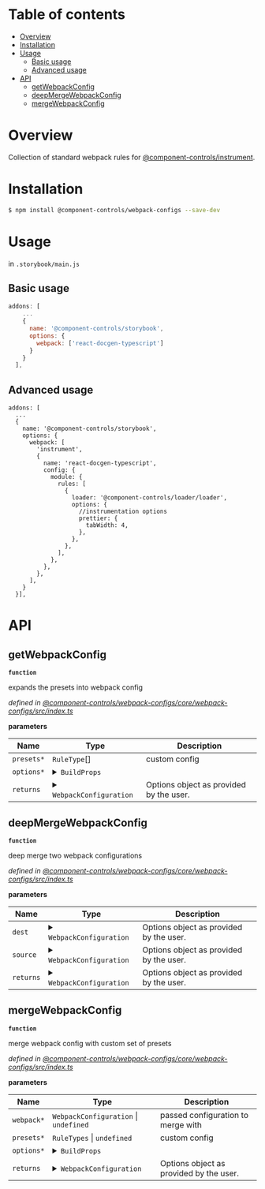 # Table of contents

-   [Overview](#overview)
-   [Installation](#installation)
-   [Usage](#usage)
    -   [Basic usage](#basic-usage)
    -   [Advanced usage](#advanced-usage)
-   [API](#api)
    -   [getWebpackConfig](#getwebpackconfig)
    -   [deepMergeWebpackConfig](#deepmergewebpackconfig)
    -   [mergeWebpackConfig](#mergewebpackconfig)

# Overview

Collection of standard webpack rules for [@component-controls/instrument](https://github.com/ccontrols/component-controls/tree/master/core/instrument).

# Installation

```bash
$ npm install @component-controls/webpack-configs --save-dev
```

# Usage

in `.storybook/main.js`

## Basic usage

```js
addons: [
    ...
    {
      name: '@component-controls/storybook',
      options: {
        webpack: ['react-docgen-typescript']
      }
    }
  ],
```

## Advanced usage

    addons: [
      ...
      {
        name: '@component-controls/storybook',
        options: {
          webpack: [
            'instrument',
            {
              name: 'react-docgen-typescript',
              config: {
                module: {
                  rules: [
                    {
                      loader: '@component-controls/loader/loader',
                      options: {
                        //instrumentation options
                        prettier: {
                          tabWidth: 4,
                        },
                      },
                    },
                  ],
                },
              },
            },
          ],
        }
      }],

# API

<api-readme extract="getWebpackConfig, deepMergeWebpackConfig, mergeWebpackConfig"  maxDepth=5 />

<!-- START-API-README -->

## getWebpackConfig

**`function`**

expands the presets into webpack config

_defined in [@component-controls/webpack-configs/core/webpack-configs/src/index.ts](https://github.com/ccontrols/component-controls/tree/master/core/webpack-configs/src/index.ts#L71)_

**parameters**

| Name       | Type                                                                                                                                                                                                                                                                                                                                                                                                                                                                                                                                                                                                                                                                                                                                                                                                                                                                                                                                                                                                                                                                                                                                                                                                                                                                                                                                                                                                                                                                                                                                                                                                                                                                                                                                                                                                                                                                                                                                                                                                                                                                                                                                                                                                                                                                                                                                                                                                                                                                                                                                                                                                                                                                                                                                                                                                                                                                                                                                                                                                                                                                                                                                                                                                                                                                                                                                                                                                                                                                                                                                                                                                                                                                                                                                                                                                                                                                                                                                                                                                                                                                                                                                                                                                                                                                                                                                                                                                                                                                                                                                                                                                                                                                                                                                                                                                                                                                                                                                                                                                                                                                                                                                                                                                                                                                                                                                                                                                                                                                                                                                                                                                                                                                                                                                                                                                                                                                                                                                                                                                                                                                                                                                                                                                                                                                                                                                                                                                                                                                                                                                                                                                                                                                                                                                                                                                                                                                                                                                                                                                                                                                                                                                                                                                                                                                                                                                                                                                                                                                                                                                                                                                                                                                                                                                                                                                                                                                                                                                                                                                                                                                                                                                                                                                                                                                                                                                                                                                                                                                                                                                                                                                                                                                                                                                                                                                                                                                                                                                                                                                                                                                                                                                                                                                                                                                                                                                                                                                                                                                                                                                                                                                                                                                                                                                                                                                                                                                                                                                                                                                                                                                                                                                                                                                                                                                                                                                                                                                                                                                                                                                                                                                                                                                                                                                                                                                                                                                                                                                                                                     | Description                             |
| ---------- | ---------------------------------------------------------------------------------------------------------------------------------------------------------------------------------------------------------------------------------------------------------------------------------------------------------------------------------------------------------------------------------------------------------------------------------------------------------------------------------------------------------------------------------------------------------------------------------------------------------------------------------------------------------------------------------------------------------------------------------------------------------------------------------------------------------------------------------------------------------------------------------------------------------------------------------------------------------------------------------------------------------------------------------------------------------------------------------------------------------------------------------------------------------------------------------------------------------------------------------------------------------------------------------------------------------------------------------------------------------------------------------------------------------------------------------------------------------------------------------------------------------------------------------------------------------------------------------------------------------------------------------------------------------------------------------------------------------------------------------------------------------------------------------------------------------------------------------------------------------------------------------------------------------------------------------------------------------------------------------------------------------------------------------------------------------------------------------------------------------------------------------------------------------------------------------------------------------------------------------------------------------------------------------------------------------------------------------------------------------------------------------------------------------------------------------------------------------------------------------------------------------------------------------------------------------------------------------------------------------------------------------------------------------------------------------------------------------------------------------------------------------------------------------------------------------------------------------------------------------------------------------------------------------------------------------------------------------------------------------------------------------------------------------------------------------------------------------------------------------------------------------------------------------------------------------------------------------------------------------------------------------------------------------------------------------------------------------------------------------------------------------------------------------------------------------------------------------------------------------------------------------------------------------------------------------------------------------------------------------------------------------------------------------------------------------------------------------------------------------------------------------------------------------------------------------------------------------------------------------------------------------------------------------------------------------------------------------------------------------------------------------------------------------------------------------------------------------------------------------------------------------------------------------------------------------------------------------------------------------------------------------------------------------------------------------------------------------------------------------------------------------------------------------------------------------------------------------------------------------------------------------------------------------------------------------------------------------------------------------------------------------------------------------------------------------------------------------------------------------------------------------------------------------------------------------------------------------------------------------------------------------------------------------------------------------------------------------------------------------------------------------------------------------------------------------------------------------------------------------------------------------------------------------------------------------------------------------------------------------------------------------------------------------------------------------------------------------------------------------------------------------------------------------------------------------------------------------------------------------------------------------------------------------------------------------------------------------------------------------------------------------------------------------------------------------------------------------------------------------------------------------------------------------------------------------------------------------------------------------------------------------------------------------------------------------------------------------------------------------------------------------------------------------------------------------------------------------------------------------------------------------------------------------------------------------------------------------------------------------------------------------------------------------------------------------------------------------------------------------------------------------------------------------------------------------------------------------------------------------------------------------------------------------------------------------------------------------------------------------------------------------------------------------------------------------------------------------------------------------------------------------------------------------------------------------------------------------------------------------------------------------------------------------------------------------------------------------------------------------------------------------------------------------------------------------------------------------------------------------------------------------------------------------------------------------------------------------------------------------------------------------------------------------------------------------------------------------------------------------------------------------------------------------------------------------------------------------------------------------------------------------------------------------------------------------------------------------------------------------------------------------------------------------------------------------------------------------------------------------------------------------------------------------------------------------------------------------------------------------------------------------------------------------------------------------------------------------------------------------------------------------------------------------------------------------------------------------------------------------------------------------------------------------------------------------------------------------------------------------------------------------------------------------------------------------------------------------------------------------------------------------------------------------------------------------------------------------------------------------------------------------------------------------------------------------------------------------------------------------------------------------------------------------------------------------------------------------------------------------------------------------------------------------------------------------------------------------------------------------------------------------------------------------------------------------------------------------------------------------------------------------------------------------------------------------------------------------------------------------------------------------------------------------------------------------------------------------------------------------------------------------------------------------------------------------------------------------------------------------------------------------------------------------------------------------------------------------------------------------------------------------------------------------------------------------------------------------------------------------------------------------------------------------------------------------------------------------------------------------------------------------------------------------------------------------------------------------------------------------------------------------------------------------------------------------------------------------------------------------------------------------------------------------------------------------------------------------------------------------------------------------------------------------------------------------------------------------------------------------------------------------------------------------------------------------------------------------------------------------------------------------------------------------------------------------------------------------------------------------------------------------------------------------------------------------------------------------------------------------------------------------------------------------------------------------------------------------------------------------------------------------------------------------------------------------------------------------------------------------------------------------------------------------------------------------------------------------------------------------------- | --------------------------------------- |
| `presets*` | `RuleType`\[]                                                                                                                                                                                                                                                                                                                                                                                                                                                                                                                                                                                                                                                                                                                                                                                                                                                                                                                                                                                                                                                                                                                                                                                                                                                                                                                                                                                                                                                                                                                                                                                                                                                                                                                                                                                                                                                                                                                                                                                                                                                                                                                                                                                                                                                                                                                                                                                                                                                                                                                                                                                                                                                                                                                                                                                                                                                                                                                                                                                                                                                                                                                                                                                                                                                                                                                                                                                                                                                                                                                                                                                                                                                                                                                                                                                                                                                                                                                                                                                                                                                                                                                                                                                                                                                                                                                                                                                                                                                                                                                                                                                                                                                                                                                                                                                                                                                                                                                                                                                                                                                                                                                                                                                                                                                                                                                                                                                                                                                                                                                                                                                                                                                                                                                                                                                                                                                                                                                                                                                                                                                                                                                                                                                                                                                                                                                                                                                                                                                                                                                                                                                                                                                                                                                                                                                                                                                                                                                                                                                                                                                                                                                                                                                                                                                                                                                                                                                                                                                                                                                                                                                                                                                                                                                                                                                                                                                                                                                                                                                                                                                                                                                                                                                                                                                                                                                                                                                                                                                                                                                                                                                                                                                                                                                                                                                                                                                                                                                                                                                                                                                                                                                                                                                                                                                                                                                                                                                                                                                                                                                                                                                                                                                                                                                                                                                                                                                                                                                                                                                                                                                                                                                                                                                                                                                                                                                                                                                                                                                                                                                                                                                                                                                                                                                                                                                                                                                                                                                                                                            | custom config                           |
| `options*` | <details><summary>`BuildProps`</summary><blockquote>`webpack`: `Configuration` \| `WebpackConfigFn`<br />`finalWebpack`: `Configuration` \| `WebpackConfigFn`<br />`presets`: RuleTypes<br />`configPath`: `string`<br />`distFolder`: `string`<br />`bundleName`: `string`<br />`staticFolder`: `string`<br />`cssFileName`: `string`<br />`logOptions`: `Partial`&lt;`LogOptions`><br />`mode`: `"none"` \| `"development"` \| `"production"`<br />`loaders`: `RuleSetUseItem` \| `null` \| `false`</blockquote></details>                                                                                                                                                                                                                                                                                                                                                                                                                                                                                                                                                                                                                                                                                                                                                                                                                                                                                                                                                                                                                                                                                                                                                                                                                                                                                                                                                                                                                                                                                                                                                                                                                                                                                                                                                                                                                                                                                                                                                                                                                                                                                                                                                                                                                                                                                                                                                                                                                                                                                                                                                                                                                                                                                                                                                                                                                                                                                                                                                                                                                                                                                                                                                                                                                                                                                                                                                                                                                                                                                                                                                                                                                                                                                                                                                                                                                                                                                                                                                                                                                                                                                                                                                                                                                                                                                                                                                                                                                                                                                                                                                                                                                                                                                                                                                                                                                                                                                                                                                                                                                                                                                                                                                                                                                                                                                                                                                                                                                                                                                                                                                                                                                                                                                                                                                                                                                                                                                                                                                                                                                                                                                                                                                                                                                                                                                                                                                                                                                                                                                                                                                                                                                                                                                                                                                                                                                                                                                                                                                                                                                                                                                                                                                                                                                                                                                                                                                                                                                                                                                                                                                                                                                                                                                                                                                                                                                                                                                                                                                                                                                                                                                                                                                                                                                                                                                                                                                                                                                                                                                                                                                                                                                                                                                                                                                                                                                                                                                                                                                                                                                                                                                                                                                                                                                                                                                                                                                                                                                                                                                                                                                                                                                                                                                                                                                                                                                                                                                                                                                                                                                                                                                                                                                                                                                                                                                                                                                                                                                                                             |                                         |
| `returns`  | <details><summary>`WebpackConfiguration`</summary><blockquote>`amd`: `false` \| `type`<br />`bail`: `boolean`<br />`cache`: `boolean` \| `MemoryCacheOptions` \| `FileCacheOptions`<br />`context`: `string`<br />`dependencies`: `string`\[]<br />`devtool`: `string` \| `false`<br />`entry`: `string` \| `function` \| `EntryObject` \| `string`\[]<br /><details><summary>`experiments`</summary><blockquote>`asyncWebAssembly`: `boolean`<br />`backCompat`: `boolean`<br />`cacheUnaffected`: `boolean`<br />`futureDefaults`: `boolean`<br />`layers`: `boolean`<br />`outputModule`: `boolean`<br />`syncWebAssembly`: `boolean`<br />`topLevelAwait`: `boolean`<br />`buildHttp`: `HttpUriOptions` \| ((`string`, `RegExp`, `function`))\[]<br />`lazyCompilation`: `boolean` \| `LazyCompilationOptions`</blockquote></details><details><summary>`externals`</summary><blockquote>`byLayer`: `type` \| `function`</blockquote></details><details><summary>`externalsPresets`</summary><blockquote>`electron`: `boolean`<br />`electronMain`: `boolean`<br />`electronPreload`: `boolean`<br />`electronRenderer`: `boolean`<br />`node`: `boolean`<br />`nwjs`: `boolean`<br />`web`: `boolean`<br />`webAsync`: `boolean`</blockquote></details>`externalsType`: `"var"` \| `"module"` \| `"assign"` \| `"this"` \| `"window"` \| `"self"` \| `"global"` \| `"commonjs"` \| `"commonjs2"` \| `"commonjs-module"` \| `"amd"` \| `"amd-require"` \| `"umd"` \| `"umd2"` \| `"jsonp"` \| `"system"` \| `"promise"` \| `"import"` \| `"script"` \| `"node-commonjs"`<br />`ignoreWarnings`: ((`RegExp`, `type`, `function`))\[]<br /><details><summary>`infrastructureLogging`</summary><blockquote>`appendOnly`: `boolean`<br />`colors`: `boolean`<br />`console`: Console<br />`debug`: `string` \| `boolean` \| `RegExp` \| `FilterItemTypes`\[] \| `function`<br />`level`: `"none"` \| `"error"` \| `"warn"` \| `"info"` \| `"log"` \| `"verbose"`<br />`stream`: NodeJS.WritableStream</blockquote></details><details><summary>`loader`</summary><blockquote>\[`string`]: `any`</blockquote></details>`mode`: `"none"` \| `"development"` \| `"production"`<br /><details><summary>`module`</summary><blockquote>`defaultRules`: ((`RuleSetRule`, `string`))\[]<br />`exprContextCritical`: `boolean`<br />`exprContextRecursive`: `boolean`<br />`exprContextRegExp`: `boolean` \| `RegExp`<br />`exprContextRequest`: `string`<br /><details><summary>`generator`</summary><blockquote>`asset`\*: <br />`asset/inline`\*: <br />`asset/resource`\*: <br />`javascript`\*: <br />`javascript/auto`\*: <br />`javascript/dynamic`\*: <br />`javascript/esm`\*: </blockquote></details>`noParse`: `string` \| `Function` \| `RegExp` \| ((`string`, `Function`, `RegExp`))\[]<br /><details><summary>`parser`</summary><blockquote>`asset`\*: <br />`asset/inline`\*: <br />`asset/resource`\*: <br />`asset/source`\*: <br />`javascript`\*: <br />`javascript/auto`\*: <br />`javascript/dynamic`\*: <br />`javascript/esm`\*: </blockquote></details>`rules`: ((`RuleSetRule`, `string`))\[]<br />`strictExportPresence`: `boolean`<br />`strictThisContextOnImports`: `boolean`<br />`unknownContextCritical`: `boolean`<br />`unknownContextRecursive`: `boolean`<br />`unknownContextRegExp`: `boolean` \| `RegExp`<br />`unknownContextRequest`: `string`<br />`unsafeCache`: `boolean` \| `Function`<br />`wrappedContextCritical`: `boolean`<br />`wrappedContextRecursive`: `boolean`<br />`wrappedContextRegExp`: `RegExp`</blockquote></details>`name`: `string`<br />`node`: `false` \| `NodeOptions`<br /><details><summary>`optimization`</summary><blockquote>`checkWasmTypes`: `boolean`<br />`chunkIds`: `false` \| `"natural"` \| `"named"` \| `"deterministic"` \| `"size"` \| `"total-size"`<br />`concatenateModules`: `boolean`<br />`emitOnErrors`: `boolean`<br />`flagIncludedChunks`: `boolean`<br />`innerGraph`: `boolean`<br />`mangleExports`: `boolean` \| `"deterministic"` \| `"size"`<br />`mangleWasmImports`: `boolean`<br />`mergeDuplicateChunks`: `boolean`<br />`minimize`: `boolean`<br />`minimizer`: ((`function`, `WebpackPluginInstance`, `string`))\[]<br />`moduleIds`: `false` \| `"natural"` \| `"named"` \| `"deterministic"` \| `"size"` \| `"hashed"`<br />`noEmitOnErrors`: `boolean`<br />`nodeEnv`: `string` \| `false`<br />`portableRecords`: `boolean`<br />`providedExports`: `boolean`<br />`realContentHash`: `boolean`<br />`removeAvailableModules`: `boolean`<br />`removeEmptyChunks`: `boolean`<br />`runtimeChunk`: `boolean` \| `"single"` \| `"multiple"` \| `type`<br />`sideEffects`: `boolean` \| `"flag"`<br />`splitChunks`: `false` \| `OptimizationSplitChunksOptions`<br />`usedExports`: `boolean` \| `"global"`</blockquote></details><details><summary>`output`</summary><blockquote>`assetModuleFilename`: `string` \| `function`<br />`asyncChunks`: `boolean`<br />`auxiliaryComment`: `string` \| `LibraryCustomUmdCommentObject`<br />`charset`: `boolean`<br />`chunkFilename`: `string` \| `function`<br />`chunkFormat`: `string` \| `false`<br />`chunkLoadTimeout`: `number`<br />`chunkLoading`: `string` \| `false`<br />`chunkLoadingGlobal`: `string`<br />`clean`: `boolean` \| `CleanOptions`<br />`compareBeforeEmit`: `boolean`<br />`crossOriginLoading`: `false` \| `"anonymous"` \| `"use-credentials"`<br />`devtoolFallbackModuleFilenameTemplate`: `string` \| `Function`<br />`devtoolModuleFilenameTemplate`: `string` \| `Function`<br />`devtoolNamespace`: `string`<br />`enabledChunkLoadingTypes`: `string`\[]<br />`enabledLibraryTypes`: `string`\[]<br />`enabledWasmLoadingTypes`: `string`\[]<br />`environment`: Environment<br />`filename`: `string` \| `function`<br />`globalObject`: `string`<br />`hashDigest`: `string`<br />`hashDigestLength`: `number`<br />`hashFunction`: `string` \| <br />`hashSalt`: `string`<br />`hotUpdateChunkFilename`: `string`<br />`hotUpdateGlobal`: `string`<br />`hotUpdateMainFilename`: `string`<br />`iife`: `boolean`<br />`importFunctionName`: `string`<br />`importMetaName`: `string`<br />`library`: `string` \| `string`\[] \| `LibraryOptions` \| `LibraryCustomUmdObject`<br />`libraryExport`: `string` \| `string`\[]<br />`libraryTarget`: `string`<br />`module`: `boolean`<br />`path`: `string`<br />`pathinfo`: `boolean` \| `"verbose"`<br />`publicPath`: `string` \| `function`<br />`scriptType`: `false` \| `"module"` \| `"text/javascript"`<br />`sourceMapFilename`: `string`<br />`sourcePrefix`: `string`<br />`strictModuleErrorHandling`: `boolean`<br />`strictModuleExceptionHandling`: `boolean`<br />`trustedTypes`: `string` \| `true` \| `TrustedTypes`<br />`umdNamedDefine`: `boolean`<br />`uniqueName`: `string`<br />`wasmLoading`: `string` \| `false`<br />`webassemblyModuleFilename`: `string`<br />`workerChunkLoading`: `string` \| `false`<br />`workerWasmLoading`: `string` \| `false`</blockquote></details>`parallelism`: `number`<br />`performance`: `false` \| `PerformanceOptions`<br />`plugins`: ((`function`, `WebpackPluginInstance`))\[]<br />`profile`: `boolean`<br />`recordsInputPath`: `string` \| `false`<br />`recordsOutputPath`: `string` \| `false`<br />`recordsPath`: `string` \| `false`<br /><details><summary>`resolve`</summary><blockquote>`alias`: `type`\[] \| `type`<br />`aliasFields`: ((`string`, `string`\[]))\[]<br /><details><summary>`byDependency`</summary><blockquote>\[`string`]: ResolveOptionsWebpackOptions</blockquote></details>`cache`: `boolean`<br />`cachePredicate`: **function** (<br />`request`\*: <br />) => `boolean`<br />`cacheWithContext`: `boolean`<br />`conditionNames`: `string`\[]<br />`descriptionFiles`: `string`\[]<br />`enforceExtension`: `boolean`<br />`exportsFields`: `string`\[]<br />`extensions`: `string`\[]<br />`fallback`: `type`\[] \| `type`<br />`fileSystem`: InputFileSystem<br />`fullySpecified`: `boolean`<br />`importsFields`: `string`\[]<br />`mainFields`: ((`string`, `string`\[]))\[]<br />`mainFiles`: `string`\[]<br />`modules`: `string`\[]<br />`plugins`: ((`ResolvePluginInstance`, `string`))\[]<br />`preferAbsolute`: `boolean`<br />`preferRelative`: `boolean`<br />`resolver`: Resolver<br />`restrictions`: ((`string`, `RegExp`))\[]<br />`roots`: `string`\[]<br />`symlinks`: `boolean`<br />`unsafeCache`: `boolean` \| `type`<br />`useSyncFileSystemCalls`: `boolean`</blockquote></details><details><summary>`resolveLoader`</summary><blockquote>`alias`: `type`\[] \| `type`<br />`aliasFields`: ((`string`, `string`\[]))\[]<br /><details><summary>`byDependency`</summary><blockquote>\[`string`]: ResolveOptionsWebpackOptions</blockquote></details>`cache`: `boolean`<br />`cachePredicate`: **function** (<br />`request`\*: <br />) => `boolean`<br />`cacheWithContext`: `boolean`<br />`conditionNames`: `string`\[]<br />`descriptionFiles`: `string`\[]<br />`enforceExtension`: `boolean`<br />`exportsFields`: `string`\[]<br />`extensions`: `string`\[]<br />`fallback`: `type`\[] \| `type`<br />`fileSystem`: InputFileSystem<br />`fullySpecified`: `boolean`<br />`importsFields`: `string`\[]<br />`mainFields`: ((`string`, `string`\[]))\[]<br />`mainFiles`: `string`\[]<br />`modules`: `string`\[]<br />`plugins`: ((`ResolvePluginInstance`, `string`))\[]<br />`preferAbsolute`: `boolean`<br />`preferRelative`: `boolean`<br />`resolver`: Resolver<br />`restrictions`: ((`string`, `RegExp`))\[]<br />`roots`: `string`\[]<br />`symlinks`: `boolean`<br />`unsafeCache`: `boolean` \| `type`<br />`useSyncFileSystemCalls`: `boolean`</blockquote></details><details><summary>`snapshot`</summary><blockquote><details><summary>`buildDependencies`</summary><blockquote>`hash`\*: <br />`timestamp`\*: </blockquote></details>`immutablePaths`: ((`string`, `RegExp`))\[]<br />`managedPaths`: ((`string`, `RegExp`))\[]<br /><details><summary>`module`</summary><blockquote>`hash`\*: <br />`timestamp`\*: </blockquote></details><details><summary>`resolve`</summary><blockquote>`hash`\*: <br />`timestamp`\*: </blockquote></details><details><summary>`resolveBuildDependencies`</summary><blockquote>`hash`\*: <br />`timestamp`\*: </blockquote></details></blockquote></details>`stats`: `boolean` \| `StatsOptions` \| `"none"` \| `"verbose"` \| `"summary"` \| `"errors-only"` \| `"errors-warnings"` \| `"minimal"` \| `"normal"` \| `"detailed"`<br />`target`: `string` \| `false` \| `string`\[]<br />`watch`: `boolean`<br /><details><summary>`watchOptions`</summary><blockquote>`aggregateTimeout`: `number`<br />`followSymlinks`: `boolean`<br />`ignored`: `string` \| `RegExp` \| `string`\[]<br />`poll`: `number` \| `boolean`<br />`stdin`: `boolean`</blockquote></details>`devServer`: `WebpackDevServer.Configuration` \| `undefined`</blockquote></details> | Options object as provided by the user. |

## deepMergeWebpackConfig

**`function`**

deep merge two webpack configurations

_defined in [@component-controls/webpack-configs/core/webpack-configs/src/index.ts](https://github.com/ccontrols/component-controls/tree/master/core/webpack-configs/src/index.ts#L101)_

**parameters**

| Name      | Type                                                                                                                                                                                                                                                                                                                                                                                                                                                                                                                                                                                                                                                                                                                                                                                                                                                                                                                                                                                                                                                                                                                                                                                                                                                                                                                                                                                                                                                                                                                                                                                                                                                                                                                                                                                                                                                                                                                                                                                                                                                                                                                                                                                                                                                                                                                                                                                                                                                                                                                                                                                                                                                                                                                                                                                                                                                                                                                                                                                                                                                                                                                                                                                                                                                                                                                                                                                                                                                                                                                                                                                                                                                                                                                                                                                                                                                                                                                                                                                                                                                                                                                                                                                                                                                                                                                                                                                                                                                                                                                                                                                                                                                                                                                                                                                                                                                                                                                                                                                                                                                                                                                                                                                                                                                                                                                                                                                                                                                                                                                                                                                                                                                                                                                                                                                                                                                                                                                                                                                                                                                                                                                                                                                                                                                                                                                                                                                                                                                                                                                                                                                                                                                                                                                                                                                                                                                                                                                                                                                                                                                                                                                                                                                                                                                                                                                                                                                                                                                                                                                                                                                                                                                                                                                                                                                                                                                                                                                                                                                                                                                                                                                                                                                                                                                                                                                                                                                                                                                                                                                                                                                                                                                                                                                                                                                                                                                                                                                                                                                                                                                                                                                                                                                                                                                                                                                                                                                                                                                                                                                                                                                                                                                                                                                                                                                                                                                                                                                                                                                                                                                                                                                                                                                                                                                                                                                                                                                                                                                                                                                                                                      | Description                             |
| --------- | ------------------------------------------------------------------------------------------------------------------------------------------------------------------------------------------------------------------------------------------------------------------------------------------------------------------------------------------------------------------------------------------------------------------------------------------------------------------------------------------------------------------------------------------------------------------------------------------------------------------------------------------------------------------------------------------------------------------------------------------------------------------------------------------------------------------------------------------------------------------------------------------------------------------------------------------------------------------------------------------------------------------------------------------------------------------------------------------------------------------------------------------------------------------------------------------------------------------------------------------------------------------------------------------------------------------------------------------------------------------------------------------------------------------------------------------------------------------------------------------------------------------------------------------------------------------------------------------------------------------------------------------------------------------------------------------------------------------------------------------------------------------------------------------------------------------------------------------------------------------------------------------------------------------------------------------------------------------------------------------------------------------------------------------------------------------------------------------------------------------------------------------------------------------------------------------------------------------------------------------------------------------------------------------------------------------------------------------------------------------------------------------------------------------------------------------------------------------------------------------------------------------------------------------------------------------------------------------------------------------------------------------------------------------------------------------------------------------------------------------------------------------------------------------------------------------------------------------------------------------------------------------------------------------------------------------------------------------------------------------------------------------------------------------------------------------------------------------------------------------------------------------------------------------------------------------------------------------------------------------------------------------------------------------------------------------------------------------------------------------------------------------------------------------------------------------------------------------------------------------------------------------------------------------------------------------------------------------------------------------------------------------------------------------------------------------------------------------------------------------------------------------------------------------------------------------------------------------------------------------------------------------------------------------------------------------------------------------------------------------------------------------------------------------------------------------------------------------------------------------------------------------------------------------------------------------------------------------------------------------------------------------------------------------------------------------------------------------------------------------------------------------------------------------------------------------------------------------------------------------------------------------------------------------------------------------------------------------------------------------------------------------------------------------------------------------------------------------------------------------------------------------------------------------------------------------------------------------------------------------------------------------------------------------------------------------------------------------------------------------------------------------------------------------------------------------------------------------------------------------------------------------------------------------------------------------------------------------------------------------------------------------------------------------------------------------------------------------------------------------------------------------------------------------------------------------------------------------------------------------------------------------------------------------------------------------------------------------------------------------------------------------------------------------------------------------------------------------------------------------------------------------------------------------------------------------------------------------------------------------------------------------------------------------------------------------------------------------------------------------------------------------------------------------------------------------------------------------------------------------------------------------------------------------------------------------------------------------------------------------------------------------------------------------------------------------------------------------------------------------------------------------------------------------------------------------------------------------------------------------------------------------------------------------------------------------------------------------------------------------------------------------------------------------------------------------------------------------------------------------------------------------------------------------------------------------------------------------------------------------------------------------------------------------------------------------------------------------------------------------------------------------------------------------------------------------------------------------------------------------------------------------------------------------------------------------------------------------------------------------------------------------------------------------------------------------------------------------------------------------------------------------------------------------------------------------------------------------------------------------------------------------------------------------------------------------------------------------------------------------------------------------------------------------------------------------------------------------------------------------------------------------------------------------------------------------------------------------------------------------------------------------------------------------------------------------------------------------------------------------------------------------------------------------------------------------------------------------------------------------------------------------------------------------------------------------------------------------------------------------------------------------------------------------------------------------------------------------------------------------------------------------------------------------------------------------------------------------------------------------------------------------------------------------------------------------------------------------------------------------------------------------------------------------------------------------------------------------------------------------------------------------------------------------------------------------------------------------------------------------------------------------------------------------------------------------------------------------------------------------------------------------------------------------------------------------------------------------------------------------------------------------------------------------------------------------------------------------------------------------------------------------------------------------------------------------------------------------------------------------------------------------------------------------------------------------------------------------------------------------------------------------------------------------------------------------------------------------------------------------------------------------------------------------------------------------------------------------------------------------------------------------------------------------------------------------------------------------------------------------------------------------------------------------------------------------------------------------------------------------------------------------------------------------------------------------------------------------------------------------------------------------------------------------------------------------------------------------------------------------------------------------------------------------------------------------------------------------------------------------------------------------------------------------------------------------------------------------------------------------------------------------------------------------------------------------------- | --------------------------------------- |
| `dest`    | <details><summary>`WebpackConfiguration`</summary><blockquote>`amd`: `false` \| `type`<br />`bail`: `boolean`<br />`cache`: `boolean` \| `MemoryCacheOptions` \| `FileCacheOptions`<br />`context`: `string`<br />`dependencies`: `string`\[]<br />`devtool`: `string` \| `false`<br />`entry`: `string` \| `function` \| `EntryObject` \| `string`\[]<br /><details><summary>`experiments`</summary><blockquote>`asyncWebAssembly`: `boolean`<br />`backCompat`: `boolean`<br />`cacheUnaffected`: `boolean`<br />`futureDefaults`: `boolean`<br />`layers`: `boolean`<br />`outputModule`: `boolean`<br />`syncWebAssembly`: `boolean`<br />`topLevelAwait`: `boolean`<br />`buildHttp`: `HttpUriOptions` \| ((`string`, `RegExp`, `function`))\[]<br />`lazyCompilation`: `boolean` \| `LazyCompilationOptions`</blockquote></details>`externals`: `string` \| `RegExp` \| `ExternalItem`\[] \| `ExternalItemObjectUnknown` \| `function` \| `function`<br /><details><summary>`externalsPresets`</summary><blockquote>`electron`: `boolean`<br />`electronMain`: `boolean`<br />`electronPreload`: `boolean`<br />`electronRenderer`: `boolean`<br />`node`: `boolean`<br />`nwjs`: `boolean`<br />`web`: `boolean`<br />`webAsync`: `boolean`</blockquote></details>`externalsType`: `"var"` \| `"module"` \| `"assign"` \| `"this"` \| `"window"` \| `"self"` \| `"global"` \| `"commonjs"` \| `"commonjs2"` \| `"commonjs-module"` \| `"amd"` \| `"amd-require"` \| `"umd"` \| `"umd2"` \| `"jsonp"` \| `"system"` \| `"promise"` \| `"import"` \| `"script"` \| `"node-commonjs"`<br />`ignoreWarnings`: ((`RegExp`, `type`, `function`))\[]<br /><details><summary>`infrastructureLogging`</summary><blockquote>`appendOnly`: `boolean`<br />`colors`: `boolean`<br />`console`: Console<br />`debug`: `string` \| `boolean` \| `RegExp` \| `FilterItemTypes`\[] \| `function`<br />`level`: `"none"` \| `"error"` \| `"warn"` \| `"info"` \| `"log"` \| `"verbose"`<br />`stream`: NodeJS.WritableStream</blockquote></details><details><summary>`loader`</summary><blockquote>\[`string`]: `any`</blockquote></details>`mode`: `"none"` \| `"development"` \| `"production"`<br /><details><summary>`module`</summary><blockquote>`defaultRules`: ((`RuleSetRule`, `string`))\[]<br />`exprContextCritical`: `boolean`<br />`exprContextRecursive`: `boolean`<br />`exprContextRegExp`: `boolean` \| `RegExp`<br />`exprContextRequest`: `string`<br />`generator`: GeneratorOptionsByModuleType<br />`noParse`: `string` \| `Function` \| `RegExp` \| ((`string`, `Function`, `RegExp`))\[]<br />`parser`: ParserOptionsByModuleType<br />`rules`: ((`RuleSetRule`, `string`))\[]<br />`strictExportPresence`: `boolean`<br />`strictThisContextOnImports`: `boolean`<br />`unknownContextCritical`: `boolean`<br />`unknownContextRecursive`: `boolean`<br />`unknownContextRegExp`: `boolean` \| `RegExp`<br />`unknownContextRequest`: `string`<br />`unsafeCache`: `boolean` \| `Function`<br />`wrappedContextCritical`: `boolean`<br />`wrappedContextRecursive`: `boolean`<br />`wrappedContextRegExp`: `RegExp`</blockquote></details>`name`: `string`<br />`node`: `false` \| `NodeOptions`<br /><details><summary>`optimization`</summary><blockquote>`checkWasmTypes`: `boolean`<br />`chunkIds`: `false` \| `"natural"` \| `"named"` \| `"deterministic"` \| `"size"` \| `"total-size"`<br />`concatenateModules`: `boolean`<br />`emitOnErrors`: `boolean`<br />`flagIncludedChunks`: `boolean`<br />`innerGraph`: `boolean`<br />`mangleExports`: `boolean` \| `"deterministic"` \| `"size"`<br />`mangleWasmImports`: `boolean`<br />`mergeDuplicateChunks`: `boolean`<br />`minimize`: `boolean`<br />`minimizer`: ((`function`, `WebpackPluginInstance`, `string`))\[]<br />`moduleIds`: `false` \| `"natural"` \| `"named"` \| `"deterministic"` \| `"size"` \| `"hashed"`<br />`noEmitOnErrors`: `boolean`<br />`nodeEnv`: `string` \| `false`<br />`portableRecords`: `boolean`<br />`providedExports`: `boolean`<br />`realContentHash`: `boolean`<br />`removeAvailableModules`: `boolean`<br />`removeEmptyChunks`: `boolean`<br />`runtimeChunk`: `boolean` \| `"single"` \| `"multiple"` \| `type`<br />`sideEffects`: `boolean` \| `"flag"`<br />`splitChunks`: `false` \| `OptimizationSplitChunksOptions`<br />`usedExports`: `boolean` \| `"global"`</blockquote></details><details><summary>`output`</summary><blockquote>`assetModuleFilename`: `string` \| `function`<br />`asyncChunks`: `boolean`<br />`auxiliaryComment`: `string` \| `LibraryCustomUmdCommentObject`<br />`charset`: `boolean`<br />`chunkFilename`: `string` \| `function`<br />`chunkFormat`: `string` \| `false`<br />`chunkLoadTimeout`: `number`<br />`chunkLoading`: `string` \| `false`<br />`chunkLoadingGlobal`: `string`<br />`clean`: `boolean` \| `CleanOptions`<br />`compareBeforeEmit`: `boolean`<br />`crossOriginLoading`: `false` \| `"anonymous"` \| `"use-credentials"`<br />`devtoolFallbackModuleFilenameTemplate`: `string` \| `Function`<br />`devtoolModuleFilenameTemplate`: `string` \| `Function`<br />`devtoolNamespace`: `string`<br />`enabledChunkLoadingTypes`: `string`\[]<br />`enabledLibraryTypes`: `string`\[]<br />`enabledWasmLoadingTypes`: `string`\[]<br />`environment`: Environment<br />`filename`: `string` \| `function`<br />`globalObject`: `string`<br />`hashDigest`: `string`<br />`hashDigestLength`: `number`<br />`hashFunction`: `string` \| <br />`hashSalt`: `string`<br />`hotUpdateChunkFilename`: `string`<br />`hotUpdateGlobal`: `string`<br />`hotUpdateMainFilename`: `string`<br />`iife`: `boolean`<br />`importFunctionName`: `string`<br />`importMetaName`: `string`<br />`library`: `string` \| `string`\[] \| `LibraryOptions` \| `LibraryCustomUmdObject`<br />`libraryExport`: `string` \| `string`\[]<br />`libraryTarget`: `string`<br />`module`: `boolean`<br />`path`: `string`<br />`pathinfo`: `boolean` \| `"verbose"`<br />`publicPath`: `string` \| `function`<br />`scriptType`: `false` \| `"module"` \| `"text/javascript"`<br />`sourceMapFilename`: `string`<br />`sourcePrefix`: `string`<br />`strictModuleErrorHandling`: `boolean`<br />`strictModuleExceptionHandling`: `boolean`<br />`trustedTypes`: `string` \| `true` \| `TrustedTypes`<br />`umdNamedDefine`: `boolean`<br />`uniqueName`: `string`<br />`wasmLoading`: `string` \| `false`<br />`webassemblyModuleFilename`: `string`<br />`workerChunkLoading`: `string` \| `false`<br />`workerWasmLoading`: `string` \| `false`</blockquote></details>`parallelism`: `number`<br />`performance`: `false` \| `PerformanceOptions`<br />`plugins`: ((`function`, `WebpackPluginInstance`))\[]<br />`profile`: `boolean`<br />`recordsInputPath`: `string` \| `false`<br />`recordsOutputPath`: `string` \| `false`<br />`recordsPath`: `string` \| `false`<br /><details><summary>`resolve`</summary><blockquote>`alias`: `type`\[] \| `type`<br />`aliasFields`: ((`string`, `string`\[]))\[]<br /><details><summary>`byDependency`</summary><blockquote>\[`string`]: ResolveOptionsWebpackOptions</blockquote></details>`cache`: `boolean`<br />`cachePredicate`: **function** (<br />`request`\*: <br />) => `boolean`<br />`cacheWithContext`: `boolean`<br />`conditionNames`: `string`\[]<br />`descriptionFiles`: `string`\[]<br />`enforceExtension`: `boolean`<br />`exportsFields`: `string`\[]<br />`extensions`: `string`\[]<br />`fallback`: `type`\[] \| `type`<br />`fileSystem`: InputFileSystem<br />`fullySpecified`: `boolean`<br />`importsFields`: `string`\[]<br />`mainFields`: ((`string`, `string`\[]))\[]<br />`mainFiles`: `string`\[]<br />`modules`: `string`\[]<br />`plugins`: ((`ResolvePluginInstance`, `string`))\[]<br />`preferAbsolute`: `boolean`<br />`preferRelative`: `boolean`<br />`resolver`: Resolver<br />`restrictions`: ((`string`, `RegExp`))\[]<br />`roots`: `string`\[]<br />`symlinks`: `boolean`<br />`unsafeCache`: `boolean` \| `type`<br />`useSyncFileSystemCalls`: `boolean`</blockquote></details><details><summary>`resolveLoader`</summary><blockquote>`alias`: `type`\[] \| `type`<br />`aliasFields`: ((`string`, `string`\[]))\[]<br /><details><summary>`byDependency`</summary><blockquote>\[`string`]: ResolveOptionsWebpackOptions</blockquote></details>`cache`: `boolean`<br />`cachePredicate`: **function** (<br />`request`\*: <br />) => `boolean`<br />`cacheWithContext`: `boolean`<br />`conditionNames`: `string`\[]<br />`descriptionFiles`: `string`\[]<br />`enforceExtension`: `boolean`<br />`exportsFields`: `string`\[]<br />`extensions`: `string`\[]<br />`fallback`: `type`\[] \| `type`<br />`fileSystem`: InputFileSystem<br />`fullySpecified`: `boolean`<br />`importsFields`: `string`\[]<br />`mainFields`: ((`string`, `string`\[]))\[]<br />`mainFiles`: `string`\[]<br />`modules`: `string`\[]<br />`plugins`: ((`ResolvePluginInstance`, `string`))\[]<br />`preferAbsolute`: `boolean`<br />`preferRelative`: `boolean`<br />`resolver`: Resolver<br />`restrictions`: ((`string`, `RegExp`))\[]<br />`roots`: `string`\[]<br />`symlinks`: `boolean`<br />`unsafeCache`: `boolean` \| `type`<br />`useSyncFileSystemCalls`: `boolean`</blockquote></details><details><summary>`snapshot`</summary><blockquote><details><summary>`buildDependencies`</summary><blockquote>`hash`\*: <br />`timestamp`\*: </blockquote></details>`immutablePaths`: ((`string`, `RegExp`))\[]<br />`managedPaths`: ((`string`, `RegExp`))\[]<br /><details><summary>`module`</summary><blockquote>`hash`\*: <br />`timestamp`\*: </blockquote></details><details><summary>`resolve`</summary><blockquote>`hash`\*: <br />`timestamp`\*: </blockquote></details><details><summary>`resolveBuildDependencies`</summary><blockquote>`hash`\*: <br />`timestamp`\*: </blockquote></details></blockquote></details>`stats`: `boolean` \| `StatsOptions` \| `"none"` \| `"verbose"` \| `"summary"` \| `"errors-only"` \| `"errors-warnings"` \| `"minimal"` \| `"normal"` \| `"detailed"`<br />`target`: `string` \| `false` \| `string`\[]<br />`watch`: `boolean`<br /><details><summary>`watchOptions`</summary><blockquote>`aggregateTimeout`: `number`<br />`followSymlinks`: `boolean`<br />`ignored`: `string` \| `RegExp` \| `string`\[]<br />`poll`: `number` \| `boolean`<br />`stdin`: `boolean`</blockquote></details>`devServer`: `WebpackDevServer.Configuration` \| `undefined`</blockquote></details> | Options object as provided by the user. |
| `source`  | <details><summary>`WebpackConfiguration`</summary><blockquote>`amd`: `false` \| `type`<br />`bail`: `boolean`<br />`cache`: `boolean` \| `MemoryCacheOptions` \| `FileCacheOptions`<br />`context`: `string`<br />`dependencies`: `string`\[]<br />`devtool`: `string` \| `false`<br />`entry`: `string` \| `function` \| `EntryObject` \| `string`\[]<br /><details><summary>`experiments`</summary><blockquote>`asyncWebAssembly`: `boolean`<br />`backCompat`: `boolean`<br />`cacheUnaffected`: `boolean`<br />`futureDefaults`: `boolean`<br />`layers`: `boolean`<br />`outputModule`: `boolean`<br />`syncWebAssembly`: `boolean`<br />`topLevelAwait`: `boolean`<br />`buildHttp`: `HttpUriOptions` \| ((`string`, `RegExp`, `function`))\[]<br />`lazyCompilation`: `boolean` \| `LazyCompilationOptions`</blockquote></details>`externals`: `string` \| `RegExp` \| `ExternalItem`\[] \| `ExternalItemObjectUnknown` \| `function` \| `function`<br /><details><summary>`externalsPresets`</summary><blockquote>`electron`: `boolean`<br />`electronMain`: `boolean`<br />`electronPreload`: `boolean`<br />`electronRenderer`: `boolean`<br />`node`: `boolean`<br />`nwjs`: `boolean`<br />`web`: `boolean`<br />`webAsync`: `boolean`</blockquote></details>`externalsType`: `"var"` \| `"module"` \| `"assign"` \| `"this"` \| `"window"` \| `"self"` \| `"global"` \| `"commonjs"` \| `"commonjs2"` \| `"commonjs-module"` \| `"amd"` \| `"amd-require"` \| `"umd"` \| `"umd2"` \| `"jsonp"` \| `"system"` \| `"promise"` \| `"import"` \| `"script"` \| `"node-commonjs"`<br />`ignoreWarnings`: ((`RegExp`, `type`, `function`))\[]<br /><details><summary>`infrastructureLogging`</summary><blockquote>`appendOnly`: `boolean`<br />`colors`: `boolean`<br />`console`: Console<br />`debug`: `string` \| `boolean` \| `RegExp` \| `FilterItemTypes`\[] \| `function`<br />`level`: `"none"` \| `"error"` \| `"warn"` \| `"info"` \| `"log"` \| `"verbose"`<br />`stream`: NodeJS.WritableStream</blockquote></details><details><summary>`loader`</summary><blockquote>\[`string`]: `any`</blockquote></details>`mode`: `"none"` \| `"development"` \| `"production"`<br /><details><summary>`module`</summary><blockquote>`defaultRules`: ((`RuleSetRule`, `string`))\[]<br />`exprContextCritical`: `boolean`<br />`exprContextRecursive`: `boolean`<br />`exprContextRegExp`: `boolean` \| `RegExp`<br />`exprContextRequest`: `string`<br />`generator`: GeneratorOptionsByModuleType<br />`noParse`: `string` \| `Function` \| `RegExp` \| ((`string`, `Function`, `RegExp`))\[]<br />`parser`: ParserOptionsByModuleType<br />`rules`: ((`RuleSetRule`, `string`))\[]<br />`strictExportPresence`: `boolean`<br />`strictThisContextOnImports`: `boolean`<br />`unknownContextCritical`: `boolean`<br />`unknownContextRecursive`: `boolean`<br />`unknownContextRegExp`: `boolean` \| `RegExp`<br />`unknownContextRequest`: `string`<br />`unsafeCache`: `boolean` \| `Function`<br />`wrappedContextCritical`: `boolean`<br />`wrappedContextRecursive`: `boolean`<br />`wrappedContextRegExp`: `RegExp`</blockquote></details>`name`: `string`<br />`node`: `false` \| `NodeOptions`<br /><details><summary>`optimization`</summary><blockquote>`checkWasmTypes`: `boolean`<br />`chunkIds`: `false` \| `"natural"` \| `"named"` \| `"deterministic"` \| `"size"` \| `"total-size"`<br />`concatenateModules`: `boolean`<br />`emitOnErrors`: `boolean`<br />`flagIncludedChunks`: `boolean`<br />`innerGraph`: `boolean`<br />`mangleExports`: `boolean` \| `"deterministic"` \| `"size"`<br />`mangleWasmImports`: `boolean`<br />`mergeDuplicateChunks`: `boolean`<br />`minimize`: `boolean`<br />`minimizer`: ((`function`, `WebpackPluginInstance`, `string`))\[]<br />`moduleIds`: `false` \| `"natural"` \| `"named"` \| `"deterministic"` \| `"size"` \| `"hashed"`<br />`noEmitOnErrors`: `boolean`<br />`nodeEnv`: `string` \| `false`<br />`portableRecords`: `boolean`<br />`providedExports`: `boolean`<br />`realContentHash`: `boolean`<br />`removeAvailableModules`: `boolean`<br />`removeEmptyChunks`: `boolean`<br />`runtimeChunk`: `boolean` \| `"single"` \| `"multiple"` \| `type`<br />`sideEffects`: `boolean` \| `"flag"`<br />`splitChunks`: `false` \| `OptimizationSplitChunksOptions`<br />`usedExports`: `boolean` \| `"global"`</blockquote></details><details><summary>`output`</summary><blockquote>`assetModuleFilename`: `string` \| `function`<br />`asyncChunks`: `boolean`<br />`auxiliaryComment`: `string` \| `LibraryCustomUmdCommentObject`<br />`charset`: `boolean`<br />`chunkFilename`: `string` \| `function`<br />`chunkFormat`: `string` \| `false`<br />`chunkLoadTimeout`: `number`<br />`chunkLoading`: `string` \| `false`<br />`chunkLoadingGlobal`: `string`<br />`clean`: `boolean` \| `CleanOptions`<br />`compareBeforeEmit`: `boolean`<br />`crossOriginLoading`: `false` \| `"anonymous"` \| `"use-credentials"`<br />`devtoolFallbackModuleFilenameTemplate`: `string` \| `Function`<br />`devtoolModuleFilenameTemplate`: `string` \| `Function`<br />`devtoolNamespace`: `string`<br />`enabledChunkLoadingTypes`: `string`\[]<br />`enabledLibraryTypes`: `string`\[]<br />`enabledWasmLoadingTypes`: `string`\[]<br />`environment`: Environment<br />`filename`: `string` \| `function`<br />`globalObject`: `string`<br />`hashDigest`: `string`<br />`hashDigestLength`: `number`<br />`hashFunction`: `string` \| <br />`hashSalt`: `string`<br />`hotUpdateChunkFilename`: `string`<br />`hotUpdateGlobal`: `string`<br />`hotUpdateMainFilename`: `string`<br />`iife`: `boolean`<br />`importFunctionName`: `string`<br />`importMetaName`: `string`<br />`library`: `string` \| `string`\[] \| `LibraryOptions` \| `LibraryCustomUmdObject`<br />`libraryExport`: `string` \| `string`\[]<br />`libraryTarget`: `string`<br />`module`: `boolean`<br />`path`: `string`<br />`pathinfo`: `boolean` \| `"verbose"`<br />`publicPath`: `string` \| `function`<br />`scriptType`: `false` \| `"module"` \| `"text/javascript"`<br />`sourceMapFilename`: `string`<br />`sourcePrefix`: `string`<br />`strictModuleErrorHandling`: `boolean`<br />`strictModuleExceptionHandling`: `boolean`<br />`trustedTypes`: `string` \| `true` \| `TrustedTypes`<br />`umdNamedDefine`: `boolean`<br />`uniqueName`: `string`<br />`wasmLoading`: `string` \| `false`<br />`webassemblyModuleFilename`: `string`<br />`workerChunkLoading`: `string` \| `false`<br />`workerWasmLoading`: `string` \| `false`</blockquote></details>`parallelism`: `number`<br />`performance`: `false` \| `PerformanceOptions`<br />`plugins`: ((`function`, `WebpackPluginInstance`))\[]<br />`profile`: `boolean`<br />`recordsInputPath`: `string` \| `false`<br />`recordsOutputPath`: `string` \| `false`<br />`recordsPath`: `string` \| `false`<br /><details><summary>`resolve`</summary><blockquote>`alias`: `type`\[] \| `type`<br />`aliasFields`: ((`string`, `string`\[]))\[]<br /><details><summary>`byDependency`</summary><blockquote>\[`string`]: ResolveOptionsWebpackOptions</blockquote></details>`cache`: `boolean`<br />`cachePredicate`: **function** (<br />`request`\*: <br />) => `boolean`<br />`cacheWithContext`: `boolean`<br />`conditionNames`: `string`\[]<br />`descriptionFiles`: `string`\[]<br />`enforceExtension`: `boolean`<br />`exportsFields`: `string`\[]<br />`extensions`: `string`\[]<br />`fallback`: `type`\[] \| `type`<br />`fileSystem`: InputFileSystem<br />`fullySpecified`: `boolean`<br />`importsFields`: `string`\[]<br />`mainFields`: ((`string`, `string`\[]))\[]<br />`mainFiles`: `string`\[]<br />`modules`: `string`\[]<br />`plugins`: ((`ResolvePluginInstance`, `string`))\[]<br />`preferAbsolute`: `boolean`<br />`preferRelative`: `boolean`<br />`resolver`: Resolver<br />`restrictions`: ((`string`, `RegExp`))\[]<br />`roots`: `string`\[]<br />`symlinks`: `boolean`<br />`unsafeCache`: `boolean` \| `type`<br />`useSyncFileSystemCalls`: `boolean`</blockquote></details><details><summary>`resolveLoader`</summary><blockquote>`alias`: `type`\[] \| `type`<br />`aliasFields`: ((`string`, `string`\[]))\[]<br /><details><summary>`byDependency`</summary><blockquote>\[`string`]: ResolveOptionsWebpackOptions</blockquote></details>`cache`: `boolean`<br />`cachePredicate`: **function** (<br />`request`\*: <br />) => `boolean`<br />`cacheWithContext`: `boolean`<br />`conditionNames`: `string`\[]<br />`descriptionFiles`: `string`\[]<br />`enforceExtension`: `boolean`<br />`exportsFields`: `string`\[]<br />`extensions`: `string`\[]<br />`fallback`: `type`\[] \| `type`<br />`fileSystem`: InputFileSystem<br />`fullySpecified`: `boolean`<br />`importsFields`: `string`\[]<br />`mainFields`: ((`string`, `string`\[]))\[]<br />`mainFiles`: `string`\[]<br />`modules`: `string`\[]<br />`plugins`: ((`ResolvePluginInstance`, `string`))\[]<br />`preferAbsolute`: `boolean`<br />`preferRelative`: `boolean`<br />`resolver`: Resolver<br />`restrictions`: ((`string`, `RegExp`))\[]<br />`roots`: `string`\[]<br />`symlinks`: `boolean`<br />`unsafeCache`: `boolean` \| `type`<br />`useSyncFileSystemCalls`: `boolean`</blockquote></details><details><summary>`snapshot`</summary><blockquote><details><summary>`buildDependencies`</summary><blockquote>`hash`\*: <br />`timestamp`\*: </blockquote></details>`immutablePaths`: ((`string`, `RegExp`))\[]<br />`managedPaths`: ((`string`, `RegExp`))\[]<br /><details><summary>`module`</summary><blockquote>`hash`\*: <br />`timestamp`\*: </blockquote></details><details><summary>`resolve`</summary><blockquote>`hash`\*: <br />`timestamp`\*: </blockquote></details><details><summary>`resolveBuildDependencies`</summary><blockquote>`hash`\*: <br />`timestamp`\*: </blockquote></details></blockquote></details>`stats`: `boolean` \| `StatsOptions` \| `"none"` \| `"verbose"` \| `"summary"` \| `"errors-only"` \| `"errors-warnings"` \| `"minimal"` \| `"normal"` \| `"detailed"`<br />`target`: `string` \| `false` \| `string`\[]<br />`watch`: `boolean`<br /><details><summary>`watchOptions`</summary><blockquote>`aggregateTimeout`: `number`<br />`followSymlinks`: `boolean`<br />`ignored`: `string` \| `RegExp` \| `string`\[]<br />`poll`: `number` \| `boolean`<br />`stdin`: `boolean`</blockquote></details>`devServer`: `WebpackDevServer.Configuration` \| `undefined`</blockquote></details> | Options object as provided by the user. |
| `returns` | <details><summary>`WebpackConfiguration`</summary><blockquote>`amd`: `false` \| `type`<br />`bail`: `boolean`<br />`cache`: `boolean` \| `MemoryCacheOptions` \| `FileCacheOptions`<br />`context`: `string`<br />`dependencies`: `string`\[]<br />`devtool`: `string` \| `false`<br />`entry`: `string` \| `function` \| `EntryObject` \| `string`\[]<br /><details><summary>`experiments`</summary><blockquote>`asyncWebAssembly`: `boolean`<br />`backCompat`: `boolean`<br />`cacheUnaffected`: `boolean`<br />`futureDefaults`: `boolean`<br />`layers`: `boolean`<br />`outputModule`: `boolean`<br />`syncWebAssembly`: `boolean`<br />`topLevelAwait`: `boolean`<br />`buildHttp`: `HttpUriOptions` \| ((`string`, `RegExp`, `function`))\[]<br />`lazyCompilation`: `boolean` \| `LazyCompilationOptions`</blockquote></details>`externals`: `string` \| `RegExp` \| `ExternalItem`\[] \| `ExternalItemObjectUnknown` \| `function` \| `function`<br /><details><summary>`externalsPresets`</summary><blockquote>`electron`: `boolean`<br />`electronMain`: `boolean`<br />`electronPreload`: `boolean`<br />`electronRenderer`: `boolean`<br />`node`: `boolean`<br />`nwjs`: `boolean`<br />`web`: `boolean`<br />`webAsync`: `boolean`</blockquote></details>`externalsType`: `"var"` \| `"module"` \| `"assign"` \| `"this"` \| `"window"` \| `"self"` \| `"global"` \| `"commonjs"` \| `"commonjs2"` \| `"commonjs-module"` \| `"amd"` \| `"amd-require"` \| `"umd"` \| `"umd2"` \| `"jsonp"` \| `"system"` \| `"promise"` \| `"import"` \| `"script"` \| `"node-commonjs"`<br />`ignoreWarnings`: ((`RegExp`, `type`, `function`))\[]<br /><details><summary>`infrastructureLogging`</summary><blockquote>`appendOnly`: `boolean`<br />`colors`: `boolean`<br />`console`: Console<br />`debug`: `string` \| `boolean` \| `RegExp` \| `FilterItemTypes`\[] \| `function`<br />`level`: `"none"` \| `"error"` \| `"warn"` \| `"info"` \| `"log"` \| `"verbose"`<br />`stream`: NodeJS.WritableStream</blockquote></details><details><summary>`loader`</summary><blockquote>\[`string`]: `any`</blockquote></details>`mode`: `"none"` \| `"development"` \| `"production"`<br /><details><summary>`module`</summary><blockquote>`defaultRules`: ((`RuleSetRule`, `string`))\[]<br />`exprContextCritical`: `boolean`<br />`exprContextRecursive`: `boolean`<br />`exprContextRegExp`: `boolean` \| `RegExp`<br />`exprContextRequest`: `string`<br />`generator`: GeneratorOptionsByModuleType<br />`noParse`: `string` \| `Function` \| `RegExp` \| ((`string`, `Function`, `RegExp`))\[]<br />`parser`: ParserOptionsByModuleType<br />`rules`: ((`RuleSetRule`, `string`))\[]<br />`strictExportPresence`: `boolean`<br />`strictThisContextOnImports`: `boolean`<br />`unknownContextCritical`: `boolean`<br />`unknownContextRecursive`: `boolean`<br />`unknownContextRegExp`: `boolean` \| `RegExp`<br />`unknownContextRequest`: `string`<br />`unsafeCache`: `boolean` \| `Function`<br />`wrappedContextCritical`: `boolean`<br />`wrappedContextRecursive`: `boolean`<br />`wrappedContextRegExp`: `RegExp`</blockquote></details>`name`: `string`<br />`node`: `false` \| `NodeOptions`<br /><details><summary>`optimization`</summary><blockquote>`checkWasmTypes`: `boolean`<br />`chunkIds`: `false` \| `"natural"` \| `"named"` \| `"deterministic"` \| `"size"` \| `"total-size"`<br />`concatenateModules`: `boolean`<br />`emitOnErrors`: `boolean`<br />`flagIncludedChunks`: `boolean`<br />`innerGraph`: `boolean`<br />`mangleExports`: `boolean` \| `"deterministic"` \| `"size"`<br />`mangleWasmImports`: `boolean`<br />`mergeDuplicateChunks`: `boolean`<br />`minimize`: `boolean`<br />`minimizer`: ((`function`, `WebpackPluginInstance`, `string`))\[]<br />`moduleIds`: `false` \| `"natural"` \| `"named"` \| `"deterministic"` \| `"size"` \| `"hashed"`<br />`noEmitOnErrors`: `boolean`<br />`nodeEnv`: `string` \| `false`<br />`portableRecords`: `boolean`<br />`providedExports`: `boolean`<br />`realContentHash`: `boolean`<br />`removeAvailableModules`: `boolean`<br />`removeEmptyChunks`: `boolean`<br />`runtimeChunk`: `boolean` \| `"single"` \| `"multiple"` \| `type`<br />`sideEffects`: `boolean` \| `"flag"`<br />`splitChunks`: `false` \| `OptimizationSplitChunksOptions`<br />`usedExports`: `boolean` \| `"global"`</blockquote></details><details><summary>`output`</summary><blockquote>`assetModuleFilename`: `string` \| `function`<br />`asyncChunks`: `boolean`<br />`auxiliaryComment`: `string` \| `LibraryCustomUmdCommentObject`<br />`charset`: `boolean`<br />`chunkFilename`: `string` \| `function`<br />`chunkFormat`: `string` \| `false`<br />`chunkLoadTimeout`: `number`<br />`chunkLoading`: `string` \| `false`<br />`chunkLoadingGlobal`: `string`<br />`clean`: `boolean` \| `CleanOptions`<br />`compareBeforeEmit`: `boolean`<br />`crossOriginLoading`: `false` \| `"anonymous"` \| `"use-credentials"`<br />`devtoolFallbackModuleFilenameTemplate`: `string` \| `Function`<br />`devtoolModuleFilenameTemplate`: `string` \| `Function`<br />`devtoolNamespace`: `string`<br />`enabledChunkLoadingTypes`: `string`\[]<br />`enabledLibraryTypes`: `string`\[]<br />`enabledWasmLoadingTypes`: `string`\[]<br />`environment`: Environment<br />`filename`: `string` \| `function`<br />`globalObject`: `string`<br />`hashDigest`: `string`<br />`hashDigestLength`: `number`<br />`hashFunction`: `string` \| <br />`hashSalt`: `string`<br />`hotUpdateChunkFilename`: `string`<br />`hotUpdateGlobal`: `string`<br />`hotUpdateMainFilename`: `string`<br />`iife`: `boolean`<br />`importFunctionName`: `string`<br />`importMetaName`: `string`<br />`library`: `string` \| `string`\[] \| `LibraryOptions` \| `LibraryCustomUmdObject`<br />`libraryExport`: `string` \| `string`\[]<br />`libraryTarget`: `string`<br />`module`: `boolean`<br />`path`: `string`<br />`pathinfo`: `boolean` \| `"verbose"`<br />`publicPath`: `string` \| `function`<br />`scriptType`: `false` \| `"module"` \| `"text/javascript"`<br />`sourceMapFilename`: `string`<br />`sourcePrefix`: `string`<br />`strictModuleErrorHandling`: `boolean`<br />`strictModuleExceptionHandling`: `boolean`<br />`trustedTypes`: `string` \| `true` \| `TrustedTypes`<br />`umdNamedDefine`: `boolean`<br />`uniqueName`: `string`<br />`wasmLoading`: `string` \| `false`<br />`webassemblyModuleFilename`: `string`<br />`workerChunkLoading`: `string` \| `false`<br />`workerWasmLoading`: `string` \| `false`</blockquote></details>`parallelism`: `number`<br />`performance`: `false` \| `PerformanceOptions`<br />`plugins`: ((`function`, `WebpackPluginInstance`))\[]<br />`profile`: `boolean`<br />`recordsInputPath`: `string` \| `false`<br />`recordsOutputPath`: `string` \| `false`<br />`recordsPath`: `string` \| `false`<br /><details><summary>`resolve`</summary><blockquote>`alias`: `type`\[] \| `type`<br />`aliasFields`: ((`string`, `string`\[]))\[]<br /><details><summary>`byDependency`</summary><blockquote>\[`string`]: ResolveOptionsWebpackOptions</blockquote></details>`cache`: `boolean`<br />`cachePredicate`: **function** (<br />`request`\*: <br />) => `boolean`<br />`cacheWithContext`: `boolean`<br />`conditionNames`: `string`\[]<br />`descriptionFiles`: `string`\[]<br />`enforceExtension`: `boolean`<br />`exportsFields`: `string`\[]<br />`extensions`: `string`\[]<br />`fallback`: `type`\[] \| `type`<br />`fileSystem`: InputFileSystem<br />`fullySpecified`: `boolean`<br />`importsFields`: `string`\[]<br />`mainFields`: ((`string`, `string`\[]))\[]<br />`mainFiles`: `string`\[]<br />`modules`: `string`\[]<br />`plugins`: ((`ResolvePluginInstance`, `string`))\[]<br />`preferAbsolute`: `boolean`<br />`preferRelative`: `boolean`<br />`resolver`: Resolver<br />`restrictions`: ((`string`, `RegExp`))\[]<br />`roots`: `string`\[]<br />`symlinks`: `boolean`<br />`unsafeCache`: `boolean` \| `type`<br />`useSyncFileSystemCalls`: `boolean`</blockquote></details><details><summary>`resolveLoader`</summary><blockquote>`alias`: `type`\[] \| `type`<br />`aliasFields`: ((`string`, `string`\[]))\[]<br /><details><summary>`byDependency`</summary><blockquote>\[`string`]: ResolveOptionsWebpackOptions</blockquote></details>`cache`: `boolean`<br />`cachePredicate`: **function** (<br />`request`\*: <br />) => `boolean`<br />`cacheWithContext`: `boolean`<br />`conditionNames`: `string`\[]<br />`descriptionFiles`: `string`\[]<br />`enforceExtension`: `boolean`<br />`exportsFields`: `string`\[]<br />`extensions`: `string`\[]<br />`fallback`: `type`\[] \| `type`<br />`fileSystem`: InputFileSystem<br />`fullySpecified`: `boolean`<br />`importsFields`: `string`\[]<br />`mainFields`: ((`string`, `string`\[]))\[]<br />`mainFiles`: `string`\[]<br />`modules`: `string`\[]<br />`plugins`: ((`ResolvePluginInstance`, `string`))\[]<br />`preferAbsolute`: `boolean`<br />`preferRelative`: `boolean`<br />`resolver`: Resolver<br />`restrictions`: ((`string`, `RegExp`))\[]<br />`roots`: `string`\[]<br />`symlinks`: `boolean`<br />`unsafeCache`: `boolean` \| `type`<br />`useSyncFileSystemCalls`: `boolean`</blockquote></details><details><summary>`snapshot`</summary><blockquote><details><summary>`buildDependencies`</summary><blockquote>`hash`\*: <br />`timestamp`\*: </blockquote></details>`immutablePaths`: ((`string`, `RegExp`))\[]<br />`managedPaths`: ((`string`, `RegExp`))\[]<br /><details><summary>`module`</summary><blockquote>`hash`\*: <br />`timestamp`\*: </blockquote></details><details><summary>`resolve`</summary><blockquote>`hash`\*: <br />`timestamp`\*: </blockquote></details><details><summary>`resolveBuildDependencies`</summary><blockquote>`hash`\*: <br />`timestamp`\*: </blockquote></details></blockquote></details>`stats`: `boolean` \| `StatsOptions` \| `"none"` \| `"verbose"` \| `"summary"` \| `"errors-only"` \| `"errors-warnings"` \| `"minimal"` \| `"normal"` \| `"detailed"`<br />`target`: `string` \| `false` \| `string`\[]<br />`watch`: `boolean`<br /><details><summary>`watchOptions`</summary><blockquote>`aggregateTimeout`: `number`<br />`followSymlinks`: `boolean`<br />`ignored`: `string` \| `RegExp` \| `string`\[]<br />`poll`: `number` \| `boolean`<br />`stdin`: `boolean`</blockquote></details>`devServer`: `WebpackDevServer.Configuration` \| `undefined`</blockquote></details> | Options object as provided by the user. |

## mergeWebpackConfig

**`function`**

merge webpack config with custom set of presets

_defined in [@component-controls/webpack-configs/core/webpack-configs/src/index.ts](https://github.com/ccontrols/component-controls/tree/master/core/webpack-configs/src/index.ts#L118)_

**parameters**

| Name       | Type                                                                                                                                                                                                                                                                                                                                                                                                                                                                                                                                                                                                                                                                                                                                                                                                                                                                                                                                                                                                                                                                                                                                                                                                                                                                                                                                                                                                                                                                                                                                                                                                                                                                                                                                                                                                                                                                                                                                                                                                                                                                                                                                                                                                                                                                                                                                                                                                                                                                                                                                                                                                                                                                                                                                                                                                                                                                                                                                                                                                                                                                                                                                                                                                                                                                                                                                                                                                                                                                                                                                                                                                                                                                                                                                                                                                                                                                                                                                                                                                                                                                                                                                                                                                                                                                                                                                                                                                                                                                                                                                                                                                                                                                                                                                                                                                                                                                                                                                                                                                                                                                                                                                                                                                                                                                                                                                                                                                                                                                                                                                                                                                                                                                                                                                                                                                                                                                                                                                                                                                                                                                                                                                                                                                                                                                                                                                                                                                                                                                                                                                                                                                                                                                                                                                                                                                                                                                                                                                                                                                                                                                                                                                                                                                                                                                                                                                                                                                                                                                                                                                                                                                                                                                                                                                                                                                                                                                                                                                                                                                                                                                                                                                                                                                                                                                                                                                                                                                                                                                                                                                                                                                                                                                                                                                                                                                                                                                                                                                                                                                                                                                                                                                                                                                                                                                                                                                                                                                                                                                                                                                                                                                                                                                                                                                                                                                                                                                                                                                                                                                                                                                                                                                                                                                                                                                                                                                                                                                                                                                                                                                                                      | Description                             |
| ---------- | ------------------------------------------------------------------------------------------------------------------------------------------------------------------------------------------------------------------------------------------------------------------------------------------------------------------------------------------------------------------------------------------------------------------------------------------------------------------------------------------------------------------------------------------------------------------------------------------------------------------------------------------------------------------------------------------------------------------------------------------------------------------------------------------------------------------------------------------------------------------------------------------------------------------------------------------------------------------------------------------------------------------------------------------------------------------------------------------------------------------------------------------------------------------------------------------------------------------------------------------------------------------------------------------------------------------------------------------------------------------------------------------------------------------------------------------------------------------------------------------------------------------------------------------------------------------------------------------------------------------------------------------------------------------------------------------------------------------------------------------------------------------------------------------------------------------------------------------------------------------------------------------------------------------------------------------------------------------------------------------------------------------------------------------------------------------------------------------------------------------------------------------------------------------------------------------------------------------------------------------------------------------------------------------------------------------------------------------------------------------------------------------------------------------------------------------------------------------------------------------------------------------------------------------------------------------------------------------------------------------------------------------------------------------------------------------------------------------------------------------------------------------------------------------------------------------------------------------------------------------------------------------------------------------------------------------------------------------------------------------------------------------------------------------------------------------------------------------------------------------------------------------------------------------------------------------------------------------------------------------------------------------------------------------------------------------------------------------------------------------------------------------------------------------------------------------------------------------------------------------------------------------------------------------------------------------------------------------------------------------------------------------------------------------------------------------------------------------------------------------------------------------------------------------------------------------------------------------------------------------------------------------------------------------------------------------------------------------------------------------------------------------------------------------------------------------------------------------------------------------------------------------------------------------------------------------------------------------------------------------------------------------------------------------------------------------------------------------------------------------------------------------------------------------------------------------------------------------------------------------------------------------------------------------------------------------------------------------------------------------------------------------------------------------------------------------------------------------------------------------------------------------------------------------------------------------------------------------------------------------------------------------------------------------------------------------------------------------------------------------------------------------------------------------------------------------------------------------------------------------------------------------------------------------------------------------------------------------------------------------------------------------------------------------------------------------------------------------------------------------------------------------------------------------------------------------------------------------------------------------------------------------------------------------------------------------------------------------------------------------------------------------------------------------------------------------------------------------------------------------------------------------------------------------------------------------------------------------------------------------------------------------------------------------------------------------------------------------------------------------------------------------------------------------------------------------------------------------------------------------------------------------------------------------------------------------------------------------------------------------------------------------------------------------------------------------------------------------------------------------------------------------------------------------------------------------------------------------------------------------------------------------------------------------------------------------------------------------------------------------------------------------------------------------------------------------------------------------------------------------------------------------------------------------------------------------------------------------------------------------------------------------------------------------------------------------------------------------------------------------------------------------------------------------------------------------------------------------------------------------------------------------------------------------------------------------------------------------------------------------------------------------------------------------------------------------------------------------------------------------------------------------------------------------------------------------------------------------------------------------------------------------------------------------------------------------------------------------------------------------------------------------------------------------------------------------------------------------------------------------------------------------------------------------------------------------------------------------------------------------------------------------------------------------------------------------------------------------------------------------------------------------------------------------------------------------------------------------------------------------------------------------------------------------------------------------------------------------------------------------------------------------------------------------------------------------------------------------------------------------------------------------------------------------------------------------------------------------------------------------------------------------------------------------------------------------------------------------------------------------------------------------------------------------------------------------------------------------------------------------------------------------------------------------------------------------------------------------------------------------------------------------------------------------------------------------------------------------------------------------------------------------------------------------------------------------------------------------------------------------------------------------------------------------------------------------------------------------------------------------------------------------------------------------------------------------------------------------------------------------------------------------------------------------------------------------------------------------------------------------------------------------------------------------------------------------------------------------------------------------------------------------------------------------------------------------------------------------------------------------------------------------------------------------------------------------------------------------------------------------------------------------------------------------------------------------------------------------------------------------------------------------------------------------------------------------------------------------------------------------------------------------------------------------------------------------------------------------------------------------------------------------------------------------------------------------------------------------------------------------------------------------------------------------------------------------------------------------------------------------------------------------------------------------------------------------------- | --------------------------------------- |
| `webpack*` | `WebpackConfiguration` \| `undefined`                                                                                                                                                                                                                                                                                                                                                                                                                                                                                                                                                                                                                                                                                                                                                                                                                                                                                                                                                                                                                                                                                                                                                                                                                                                                                                                                                                                                                                                                                                                                                                                                                                                                                                                                                                                                                                                                                                                                                                                                                                                                                                                                                                                                                                                                                                                                                                                                                                                                                                                                                                                                                                                                                                                                                                                                                                                                                                                                                                                                                                                                                                                                                                                                                                                                                                                                                                                                                                                                                                                                                                                                                                                                                                                                                                                                                                                                                                                                                                                                                                                                                                                                                                                                                                                                                                                                                                                                                                                                                                                                                                                                                                                                                                                                                                                                                                                                                                                                                                                                                                                                                                                                                                                                                                                                                                                                                                                                                                                                                                                                                                                                                                                                                                                                                                                                                                                                                                                                                                                                                                                                                                                                                                                                                                                                                                                                                                                                                                                                                                                                                                                                                                                                                                                                                                                                                                                                                                                                                                                                                                                                                                                                                                                                                                                                                                                                                                                                                                                                                                                                                                                                                                                                                                                                                                                                                                                                                                                                                                                                                                                                                                                                                                                                                                                                                                                                                                                                                                                                                                                                                                                                                                                                                                                                                                                                                                                                                                                                                                                                                                                                                                                                                                                                                                                                                                                                                                                                                                                                                                                                                                                                                                                                                                                                                                                                                                                                                                                                                                                                                                                                                                                                                                                                                                                                                                                                                                                                                                                                                                                                     | passed configuration to merge with      |
| `presets*` | `RuleTypes` \| `undefined`                                                                                                                                                                                                                                                                                                                                                                                                                                                                                                                                                                                                                                                                                                                                                                                                                                                                                                                                                                                                                                                                                                                                                                                                                                                                                                                                                                                                                                                                                                                                                                                                                                                                                                                                                                                                                                                                                                                                                                                                                                                                                                                                                                                                                                                                                                                                                                                                                                                                                                                                                                                                                                                                                                                                                                                                                                                                                                                                                                                                                                                                                                                                                                                                                                                                                                                                                                                                                                                                                                                                                                                                                                                                                                                                                                                                                                                                                                                                                                                                                                                                                                                                                                                                                                                                                                                                                                                                                                                                                                                                                                                                                                                                                                                                                                                                                                                                                                                                                                                                                                                                                                                                                                                                                                                                                                                                                                                                                                                                                                                                                                                                                                                                                                                                                                                                                                                                                                                                                                                                                                                                                                                                                                                                                                                                                                                                                                                                                                                                                                                                                                                                                                                                                                                                                                                                                                                                                                                                                                                                                                                                                                                                                                                                                                                                                                                                                                                                                                                                                                                                                                                                                                                                                                                                                                                                                                                                                                                                                                                                                                                                                                                                                                                                                                                                                                                                                                                                                                                                                                                                                                                                                                                                                                                                                                                                                                                                                                                                                                                                                                                                                                                                                                                                                                                                                                                                                                                                                                                                                                                                                                                                                                                                                                                                                                                                                                                                                                                                                                                                                                                                                                                                                                                                                                                                                                                                                                                                                                                                                                                                                | custom config                           |
| `options*` | <details><summary>`BuildProps`</summary><blockquote>`webpack`: `Configuration` \| `WebpackConfigFn`<br />`finalWebpack`: `Configuration` \| `WebpackConfigFn`<br />`presets`: RuleTypes<br />`configPath`: `string`<br />`distFolder`: `string`<br />`bundleName`: `string`<br />`staticFolder`: `string`<br />`cssFileName`: `string`<br />`logOptions`: `Partial`&lt;`LogOptions`><br />`mode`: `"none"` \| `"development"` \| `"production"`<br />`loaders`: `RuleSetUseItem` \| `null` \| `false`</blockquote></details>                                                                                                                                                                                                                                                                                                                                                                                                                                                                                                                                                                                                                                                                                                                                                                                                                                                                                                                                                                                                                                                                                                                                                                                                                                                                                                                                                                                                                                                                                                                                                                                                                                                                                                                                                                                                                                                                                                                                                                                                                                                                                                                                                                                                                                                                                                                                                                                                                                                                                                                                                                                                                                                                                                                                                                                                                                                                                                                                                                                                                                                                                                                                                                                                                                                                                                                                                                                                                                                                                                                                                                                                                                                                                                                                                                                                                                                                                                                                                                                                                                                                                                                                                                                                                                                                                                                                                                                                                                                                                                                                                                                                                                                                                                                                                                                                                                                                                                                                                                                                                                                                                                                                                                                                                                                                                                                                                                                                                                                                                                                                                                                                                                                                                                                                                                                                                                                                                                                                                                                                                                                                                                                                                                                                                                                                                                                                                                                                                                                                                                                                                                                                                                                                                                                                                                                                                                                                                                                                                                                                                                                                                                                                                                                                                                                                                                                                                                                                                                                                                                                                                                                                                                                                                                                                                                                                                                                                                                                                                                                                                                                                                                                                                                                                                                                                                                                                                                                                                                                                                                                                                                                                                                                                                                                                                                                                                                                                                                                                                                                                                                                                                                                                                                                                                                                                                                                                                                                                                                                                                                                                                                                                                                                                                                                                                                                                                                                                                                                                                                                                                                              |                                         |
| `returns`  | <details><summary>`WebpackConfiguration`</summary><blockquote>`amd`: `false` \| `type`<br />`bail`: `boolean`<br />`cache`: `boolean` \| `MemoryCacheOptions` \| `FileCacheOptions`<br />`context`: `string`<br />`dependencies`: `string`\[]<br />`devtool`: `string` \| `false`<br />`entry`: `string` \| `function` \| `EntryObject` \| `string`\[]<br /><details><summary>`experiments`</summary><blockquote>`asyncWebAssembly`: `boolean`<br />`backCompat`: `boolean`<br />`cacheUnaffected`: `boolean`<br />`futureDefaults`: `boolean`<br />`layers`: `boolean`<br />`outputModule`: `boolean`<br />`syncWebAssembly`: `boolean`<br />`topLevelAwait`: `boolean`<br />`buildHttp`: `HttpUriOptions` \| ((`string`, `RegExp`, `function`))\[]<br />`lazyCompilation`: `boolean` \| `LazyCompilationOptions`</blockquote></details>`externals`: `string` \| `RegExp` \| `ExternalItem`\[] \| `ExternalItemObjectUnknown` \| `function` \| `function`<br /><details><summary>`externalsPresets`</summary><blockquote>`electron`: `boolean`<br />`electronMain`: `boolean`<br />`electronPreload`: `boolean`<br />`electronRenderer`: `boolean`<br />`node`: `boolean`<br />`nwjs`: `boolean`<br />`web`: `boolean`<br />`webAsync`: `boolean`</blockquote></details>`externalsType`: `"var"` \| `"module"` \| `"assign"` \| `"this"` \| `"window"` \| `"self"` \| `"global"` \| `"commonjs"` \| `"commonjs2"` \| `"commonjs-module"` \| `"amd"` \| `"amd-require"` \| `"umd"` \| `"umd2"` \| `"jsonp"` \| `"system"` \| `"promise"` \| `"import"` \| `"script"` \| `"node-commonjs"`<br />`ignoreWarnings`: ((`RegExp`, `type`, `function`))\[]<br /><details><summary>`infrastructureLogging`</summary><blockquote>`appendOnly`: `boolean`<br />`colors`: `boolean`<br />`console`: Console<br />`debug`: `string` \| `boolean` \| `RegExp` \| `FilterItemTypes`\[] \| `function`<br />`level`: `"none"` \| `"error"` \| `"warn"` \| `"info"` \| `"log"` \| `"verbose"`<br />`stream`: NodeJS.WritableStream</blockquote></details><details><summary>`loader`</summary><blockquote>\[`string`]: `any`</blockquote></details>`mode`: `"none"` \| `"development"` \| `"production"`<br /><details><summary>`module`</summary><blockquote>`defaultRules`: ((`RuleSetRule`, `string`))\[]<br />`exprContextCritical`: `boolean`<br />`exprContextRecursive`: `boolean`<br />`exprContextRegExp`: `boolean` \| `RegExp`<br />`exprContextRequest`: `string`<br />`generator`: GeneratorOptionsByModuleType<br />`noParse`: `string` \| `Function` \| `RegExp` \| ((`string`, `Function`, `RegExp`))\[]<br />`parser`: ParserOptionsByModuleType<br />`rules`: ((`RuleSetRule`, `string`))\[]<br />`strictExportPresence`: `boolean`<br />`strictThisContextOnImports`: `boolean`<br />`unknownContextCritical`: `boolean`<br />`unknownContextRecursive`: `boolean`<br />`unknownContextRegExp`: `boolean` \| `RegExp`<br />`unknownContextRequest`: `string`<br />`unsafeCache`: `boolean` \| `Function`<br />`wrappedContextCritical`: `boolean`<br />`wrappedContextRecursive`: `boolean`<br />`wrappedContextRegExp`: `RegExp`</blockquote></details>`name`: `string`<br />`node`: `false` \| `NodeOptions`<br /><details><summary>`optimization`</summary><blockquote>`checkWasmTypes`: `boolean`<br />`chunkIds`: `false` \| `"natural"` \| `"named"` \| `"deterministic"` \| `"size"` \| `"total-size"`<br />`concatenateModules`: `boolean`<br />`emitOnErrors`: `boolean`<br />`flagIncludedChunks`: `boolean`<br />`innerGraph`: `boolean`<br />`mangleExports`: `boolean` \| `"deterministic"` \| `"size"`<br />`mangleWasmImports`: `boolean`<br />`mergeDuplicateChunks`: `boolean`<br />`minimize`: `boolean`<br />`minimizer`: ((`function`, `WebpackPluginInstance`, `string`))\[]<br />`moduleIds`: `false` \| `"natural"` \| `"named"` \| `"deterministic"` \| `"size"` \| `"hashed"`<br />`noEmitOnErrors`: `boolean`<br />`nodeEnv`: `string` \| `false`<br />`portableRecords`: `boolean`<br />`providedExports`: `boolean`<br />`realContentHash`: `boolean`<br />`removeAvailableModules`: `boolean`<br />`removeEmptyChunks`: `boolean`<br />`runtimeChunk`: `boolean` \| `"single"` \| `"multiple"` \| `type`<br />`sideEffects`: `boolean` \| `"flag"`<br />`splitChunks`: `false` \| `OptimizationSplitChunksOptions`<br />`usedExports`: `boolean` \| `"global"`</blockquote></details><details><summary>`output`</summary><blockquote>`assetModuleFilename`: `string` \| `function`<br />`asyncChunks`: `boolean`<br />`auxiliaryComment`: `string` \| `LibraryCustomUmdCommentObject`<br />`charset`: `boolean`<br />`chunkFilename`: `string` \| `function`<br />`chunkFormat`: `string` \| `false`<br />`chunkLoadTimeout`: `number`<br />`chunkLoading`: `string` \| `false`<br />`chunkLoadingGlobal`: `string`<br />`clean`: `boolean` \| `CleanOptions`<br />`compareBeforeEmit`: `boolean`<br />`crossOriginLoading`: `false` \| `"anonymous"` \| `"use-credentials"`<br />`devtoolFallbackModuleFilenameTemplate`: `string` \| `Function`<br />`devtoolModuleFilenameTemplate`: `string` \| `Function`<br />`devtoolNamespace`: `string`<br />`enabledChunkLoadingTypes`: `string`\[]<br />`enabledLibraryTypes`: `string`\[]<br />`enabledWasmLoadingTypes`: `string`\[]<br />`environment`: Environment<br />`filename`: `string` \| `function`<br />`globalObject`: `string`<br />`hashDigest`: `string`<br />`hashDigestLength`: `number`<br />`hashFunction`: `string` \| <br />`hashSalt`: `string`<br />`hotUpdateChunkFilename`: `string`<br />`hotUpdateGlobal`: `string`<br />`hotUpdateMainFilename`: `string`<br />`iife`: `boolean`<br />`importFunctionName`: `string`<br />`importMetaName`: `string`<br />`library`: `string` \| `string`\[] \| `LibraryOptions` \| `LibraryCustomUmdObject`<br />`libraryExport`: `string` \| `string`\[]<br />`libraryTarget`: `string`<br />`module`: `boolean`<br />`path`: `string`<br />`pathinfo`: `boolean` \| `"verbose"`<br />`publicPath`: `string` \| `function`<br />`scriptType`: `false` \| `"module"` \| `"text/javascript"`<br />`sourceMapFilename`: `string`<br />`sourcePrefix`: `string`<br />`strictModuleErrorHandling`: `boolean`<br />`strictModuleExceptionHandling`: `boolean`<br />`trustedTypes`: `string` \| `true` \| `TrustedTypes`<br />`umdNamedDefine`: `boolean`<br />`uniqueName`: `string`<br />`wasmLoading`: `string` \| `false`<br />`webassemblyModuleFilename`: `string`<br />`workerChunkLoading`: `string` \| `false`<br />`workerWasmLoading`: `string` \| `false`</blockquote></details>`parallelism`: `number`<br />`performance`: `false` \| `PerformanceOptions`<br />`plugins`: ((`function`, `WebpackPluginInstance`))\[]<br />`profile`: `boolean`<br />`recordsInputPath`: `string` \| `false`<br />`recordsOutputPath`: `string` \| `false`<br />`recordsPath`: `string` \| `false`<br /><details><summary>`resolve`</summary><blockquote>`alias`: `type`\[] \| `type`<br />`aliasFields`: ((`string`, `string`\[]))\[]<br /><details><summary>`byDependency`</summary><blockquote>\[`string`]: ResolveOptionsWebpackOptions</blockquote></details>`cache`: `boolean`<br />`cachePredicate`: **function** (<br />`request`\*: <br />) => `boolean`<br />`cacheWithContext`: `boolean`<br />`conditionNames`: `string`\[]<br />`descriptionFiles`: `string`\[]<br />`enforceExtension`: `boolean`<br />`exportsFields`: `string`\[]<br />`extensions`: `string`\[]<br />`fallback`: `type`\[] \| `type`<br />`fileSystem`: InputFileSystem<br />`fullySpecified`: `boolean`<br />`importsFields`: `string`\[]<br />`mainFields`: ((`string`, `string`\[]))\[]<br />`mainFiles`: `string`\[]<br />`modules`: `string`\[]<br />`plugins`: ((`ResolvePluginInstance`, `string`))\[]<br />`preferAbsolute`: `boolean`<br />`preferRelative`: `boolean`<br />`resolver`: Resolver<br />`restrictions`: ((`string`, `RegExp`))\[]<br />`roots`: `string`\[]<br />`symlinks`: `boolean`<br />`unsafeCache`: `boolean` \| `type`<br />`useSyncFileSystemCalls`: `boolean`</blockquote></details><details><summary>`resolveLoader`</summary><blockquote>`alias`: `type`\[] \| `type`<br />`aliasFields`: ((`string`, `string`\[]))\[]<br /><details><summary>`byDependency`</summary><blockquote>\[`string`]: ResolveOptionsWebpackOptions</blockquote></details>`cache`: `boolean`<br />`cachePredicate`: **function** (<br />`request`\*: <br />) => `boolean`<br />`cacheWithContext`: `boolean`<br />`conditionNames`: `string`\[]<br />`descriptionFiles`: `string`\[]<br />`enforceExtension`: `boolean`<br />`exportsFields`: `string`\[]<br />`extensions`: `string`\[]<br />`fallback`: `type`\[] \| `type`<br />`fileSystem`: InputFileSystem<br />`fullySpecified`: `boolean`<br />`importsFields`: `string`\[]<br />`mainFields`: ((`string`, `string`\[]))\[]<br />`mainFiles`: `string`\[]<br />`modules`: `string`\[]<br />`plugins`: ((`ResolvePluginInstance`, `string`))\[]<br />`preferAbsolute`: `boolean`<br />`preferRelative`: `boolean`<br />`resolver`: Resolver<br />`restrictions`: ((`string`, `RegExp`))\[]<br />`roots`: `string`\[]<br />`symlinks`: `boolean`<br />`unsafeCache`: `boolean` \| `type`<br />`useSyncFileSystemCalls`: `boolean`</blockquote></details><details><summary>`snapshot`</summary><blockquote><details><summary>`buildDependencies`</summary><blockquote>`hash`\*: <br />`timestamp`\*: </blockquote></details>`immutablePaths`: ((`string`, `RegExp`))\[]<br />`managedPaths`: ((`string`, `RegExp`))\[]<br /><details><summary>`module`</summary><blockquote>`hash`\*: <br />`timestamp`\*: </blockquote></details><details><summary>`resolve`</summary><blockquote>`hash`\*: <br />`timestamp`\*: </blockquote></details><details><summary>`resolveBuildDependencies`</summary><blockquote>`hash`\*: <br />`timestamp`\*: </blockquote></details></blockquote></details>`stats`: `boolean` \| `StatsOptions` \| `"none"` \| `"verbose"` \| `"summary"` \| `"errors-only"` \| `"errors-warnings"` \| `"minimal"` \| `"normal"` \| `"detailed"`<br />`target`: `string` \| `false` \| `string`\[]<br />`watch`: `boolean`<br /><details><summary>`watchOptions`</summary><blockquote>`aggregateTimeout`: `number`<br />`followSymlinks`: `boolean`<br />`ignored`: `string` \| `RegExp` \| `string`\[]<br />`poll`: `number` \| `boolean`<br />`stdin`: `boolean`</blockquote></details>`devServer`: `WebpackDevServer.Configuration` \| `undefined`</blockquote></details> | Options object as provided by the user. |

<!-- END-API-README -->
